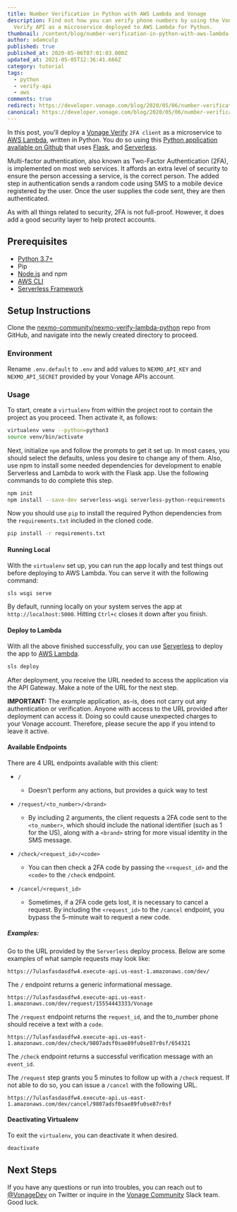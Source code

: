 ```yaml
---
title: Number Verification in Python with AWS Lambda and Vonage
description: Find out how you can verify phone numbers by using the Vonage
  Verify API as a microservice deployed to AWS Lambda for Python.
thumbnail: /content/blog/number-verification-in-python-with-aws-lambda-and-vonage/Blog_Microservice_Lambda_1200x600.png
author: adamculp
published: true
published_at: 2020-05-06T07:01:03.000Z
updated_at: 2021-05-05T12:36:41.666Z
category: tutorial
tags:
  - python
  - verify-api
  - aws
comments: true
redirect: https://developer.vonage.com/blog/2020/05/06/number-verification-in-python-with-aws-lambda-and-vonage
canonical: https://developer.vonage.com/blog/2020/05/06/number-verification-in-python-with-aws-lambda-and-vonage
---
```

In this post, you'll deploy a [Vonage Verify](https://www.vonage.com/communications-apis/verify/) `2FA client` as a microservice to [AWS Lambda](https://aws.amazon.com/lambda/), written in Python. You do so using this [Python application available on Github](https://github.com/nexmo-community/nexmo-verify-lambda-python) that uses [Flask](https://flask.palletsprojects.com/en/1.1.x/), and [Serverless](https://serverless.com/framework/docs/getting-started/).

Multi-factor authentication, also known as Two-Factor Authentication (2FA), is implemented on most web services. It affords an extra level of security to ensure the person accessing a service, is the correct person. The added step in authentication sends a random code using SMS to a mobile device registered by the user. Once the user supplies the code sent, they are then authenticated.

As with all things related to security, 2FA is not full-proof. However, it does add a good security layer to help protect accounts.

## Prerequisites
* [Python 3.7+](https://www.python.org/)
* Pip
* [Node.js](https://nodejs.org/en/) and npm
* [AWS CLI](https://aws.amazon.com/cli/)
* [Serverless Framework](https://serverless.com/framework/docs/getting-started/)

<sign-up></sign-up>

## Setup Instructions
Clone the [nexmo-community/nexmo-verify-lambda-python](https://github.com/nexmo-community/nexmo-verify-lambda-python) repo from GitHub, and navigate into the newly created directory to proceed.

### Environment
Rename `.env.default` to `.env` and add values to `NEXMO_API_KEY` and `NEXMO_API_SECRET` provided by your Vonage APIs account.

### Usage
To start, create a `virtualenv` from within the project root to contain the project as you proceed. Then activate it, as follows:

```bash
virtualenv venv --python=python3
source venv/bin/activate
```

Next, initialize `npm` and follow the prompts to get it set up. In most cases, you should select the defaults, unless you desire to change any of them. Also, use npm to install some needed dependencies for development to enable Serverless and Lambda to work with the Flask app. Use the following commands to do complete this step.

```bash
npm init
npm install --save-dev serverless-wsgi serverless-python-requirements
```

Now you should use `pip` to install the required Python dependencies from the `requirements.txt` included in the cloned code.

```bash
pip install -r requirements.txt
```

#### Running Local
With the `virtualenv` set up, you can run the app locally and test things out before deploying to AWS Lambda. You can serve it with the following command:

```bash
sls wsgi serve
```

By default, running locally on your system serves the app at `http://localhost:5000`. Hitting `Ctrl+c` closes it down after you finish.

#### Deploy to Lambda
With all the above finished successfully, you can use [Serverless](https://serverless.com/framework/docs/getting-started/) to deploy the app to [AWS Lambda](https://aws.amazon.com/lambda/).

```bash
sls deploy
```

After deployment, you receive the URL needed to access the application via the API Gateway. Make a note of the URL for the next step.

**IMPORTANT:** The example application, as-is, does not carry out any authentication or verification. Anyone with access to the URL provided after deployment can access it. Doing so could cause unexpected charges to your Vonage account. Therefore, please secure the app if you intend to leave it active. 

#### Available Endpoints
There are 4 URL endpoints available with this client:

* `/`
    - Doesn't perform any actions, but provides a quick way to test

* `/request/<to_number>/<brand>`
    - By including 2 arguments, the client requests a 2FA code sent to the `<to_number>`, which should include the national identifier (such as 1 for the US), along with a `<brand>` string for more visual identity in the SMS message.

* `/check/<request_id>/<code>`
    - You can then check a 2FA code by passing the `<request_id>` and the `<code>` to the `/check` endpoint.

* `/cancel/<request_id>`
    - Sometimes, if a 2FA code gets lost, it is necessary to cancel a request. By including the `<request_id>` to the `/cancel` endpoint, you bypass the 5-minute wait to request a new code.

##### Examples:
Go to the URL provided by the `Serverless` deploy process. Below are some examples of what sample requests may look like:

`https://7ulasfasdasdfw4.execute-api.us-east-1.amazonaws.com/dev/`

The `/` endpoint returns a generic informational message.

`https://7ulasfasdasdfw4.execute-api.us-east-1.amazonaws.com/dev/request/15554443333/Vonage`

The `/request` endpoint returns the `request_id`, and the to_number phone should receive a text with a `code`.

`https://7ulasfasdasdfw4.execute-api.us-east-1.amazonaws.com/dev/check/9807adsf0sae89fu0se87r0sf/654321`

The `/check` endpoint returns a successful verification message with an `event_id`.

The `/request` step grants you 5 minutes to follow up with a `/check` request. If not able to do so, you can issue a `/cancel` with the following URL.

`https://7ulasfasdasdfw4.execute-api.us-east-1.amazonaws.com/dev/cancel/9807adsf0sae89fu0se87r0sf`

#### Deactivating Virtualenv
To exit the `virtualenv`, you can deactivate it when desired.

```bash
deactivate
```

## Next Steps
If you have any questions or run into troubles, you can reach out to [@VonageDev](https://twitter.com/vonagedev) on Twitter or inquire in the [Vonage Community](http://nexmo-community.slack.com) Slack team. Good luck.